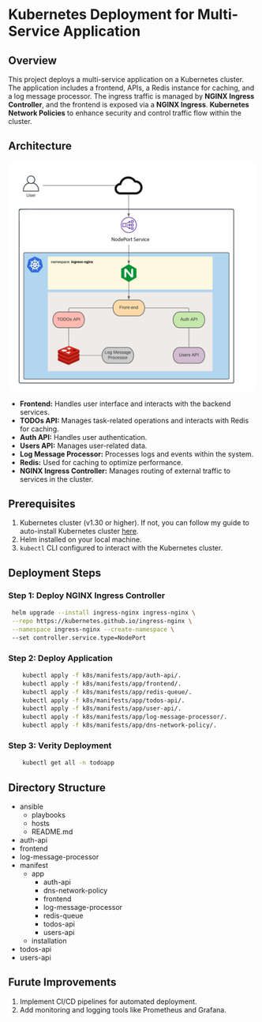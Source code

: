 # Kubernetes Deployment for Multi-Service Application

## Overview
This project deploys a multi-service application on a Kubernetes cluster. The application includes a frontend, APIs, a Redis instance for caching, and a log message processor. The ingress traffic is managed by **NGINX Ingress Controller**, and the frontend is exposed via a **NGINX Ingress**. **Kubernetes Network Policies** to enhance security and control traffic flow within the cluster.

## Architecture 
<div style="text-align: center;">
  <img src="architecture.jpg" alt="Architecture" width="500"/>
</div>

- **Frontend:** Handles user interface and interacts with the backend services.
- **TODOs API:** Manages task-related operations and interacts with Redis for caching.
- **Auth API:** Handles user authentication.
- **Users API:** Manages user-related data.
- **Log Message Processor:** Processes logs and events within the system.
- **Redis:** Used for caching to optimize performance.
- **NGINX Ingress Controller:** Manages routing of external traffic to services in the cluster.

## Prerequisites
1. Kubernetes cluster (v1.30 or higher).
   If not, you can follow my guide to auto-install Kubernetes cluster [here](ansible/README.md).
2. Helm installed on your local machine.
3. `kubectl` CLI configured to interact with the Kubernetes cluster.

## Deployment Steps

### Step 1: Deploy NGINX Ingress Controller
   ```bash
    helm upgrade --install ingress-nginx ingress-nginx \
    --repo https://kubernetes.github.io/ingress-nginx \
    --namespace ingress-nginx --create-namespace \ 
    --set controller.service.type=NodePort 
```
### Step 2: Deploy Application
```bash
    kubectl apply -f k8s/manifests/app/auth-api/.
    kubectl apply -f k8s/manifests/app/frontend/.
    kubectl apply -f k8s/manifests/app/redis-queue/.
    kubectl apply -f k8s/manifests/app/todos-api/.
    kubectl apply -f k8s/manifests/app/user-api/.
    kubectl apply -f k8s/manifests/app/log-message-processor/.
    kubectl apply -f k8s/manifests/app/dns-network-policy/.
```
### Step 3: Verity Deployment
```bash
    kubectl get all -n todoapp
```

## Directory Structure

- ansible
  - playbooks
  - hosts
  - README.md
- auth-api
- frontend
- log-message-processor
- manifest
  - app
    - auth-api
    - dns-network-policy
    - frontend
    - log-message-processor
    - redis-queue
    - todos-api
    - users-api
  - installation  
- todos-api
- users-api

## Furute Improvements
1. Implement CI/CD pipelines for automated deployment.
2. Add monitoring and logging tools like Prometheus and Grafana.